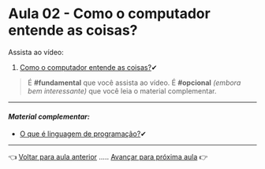 # Aula 02 - Como o computador entende as coisas?

Assista ao vídeo:

  1. [Como o computador entende as coisas?](https://www.youtube.com/watch?v=RRyzdrL3AZw)✔

> É **#fundamental** que você assista ao vídeo. É **#opcional** _(embora bem interessante)_ que você leia o material complementar.

---

#### _Material complementar:_

* [O que é linguagem de programação?](https://universidadedatecnologia.com.br/o-que-e-linguagem-de-programacao/)✔

---

👈 [Voltar para aula anterior](../aula01/aula.md) ..... [Avançar para próxima aula](../aula03/aula.md) 👉
